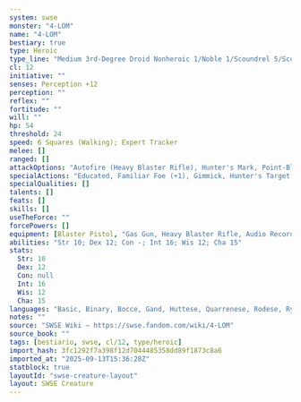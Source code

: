 ```yaml
---
system: swse
monster: "4-LOM"
name: "4-LOM"
bestiary: true
type: Heroic
type_line: "Medium 3rd-Degree Droid Nonheroic 1/Noble 1/Scoundrel 5/Scout 3/Bounty Hunter 3"
cl: 12
initiative: ""
senses: Perception +12
perception: ""
reflex: ""
fortitude: ""
will: ""
hp: 54
threshold: 24
speed: 6 Squares (Walking); Expert Tracker
melee: []
ranged: []
attackOptions: "Autofire (Heavy Blaster Rifle), Hunter's Mark, Point-Blank Shot"
specialActions: "Educated, Familiar Foe (+1), Gimmick, Hunter's Target, Knack"
specialQualities: []
talents: []
feats: []
skills: []
useTheForce: ""
forcePowers: []
equipment: [Blaster Pistol, "Gas Gun, Heavy Blaster Rifle, Audio Recorder, Datapad"]
abilities: "Str 10; Dex 12; Con -; Int 16; Wis 12; Cha 15"
stats:
  Str: 10
  Dex: 12
  Con: null
  Int: 16
  Wis: 12
  Cha: 15
languages: "Basic, Binary, Bocce, Gand, Huttese, Quarrenese, Rodese, Ryl, Shyriiwook; Translator Unit (DC 10)"
notes: ""
source: "SWSE Wiki – https://swse.fandom.com/wiki/4-LOM"
source_book: ""
tags: [bestiario, swse, cl/12, type/heroic]
import_hash: 3fc1292f7a398f12d7044485358dd89f1873c8a6
imported_at: "2025-09-13T15:36:28Z"
statblock: true
layoutId: "swse-creature-layout"
layout: SWSE Creature
---
```

